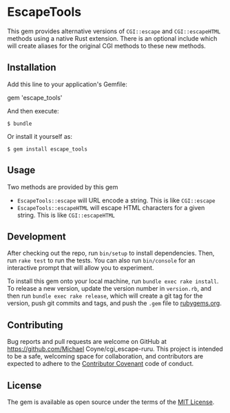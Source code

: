 # EscapeTools

This gem provides alternative versions of `CGI::escape` and
`CGI::escapeHTML` methods using a native Rust extension. There is an
optional include which will create aliases for the original CGI methods
to these new methods.

## Installation

Add this line to your application's Gemfile:

   gem 'escape_tools'

And then execute:

    $ bundle

Or install it yourself as:

    $ gem install escape_tools

## Usage

Two methods are provided by this gem

- `EscapeTools::escape` will URL encode a string. This is like
  `CGI::escape`
- `EscapeTools::escapeHTML` will escape HTML characters for a given
  string. This is like `CGI::escapeHTML`

## Development

After checking out the repo, run `bin/setup` to install dependencies.
Then, run `rake test` to run the tests. You can also run `bin/console`
for an interactive prompt that will allow you to experiment.

To install this gem onto your local machine, run `bundle exec rake
install`. To release a new version, update the version number in
`version.rb`, and then run `bundle exec rake release`, which will create
a git tag for the version, push git commits and tags, and push the
`.gem` file to [rubygems.org](https://rubygems.org).

## Contributing

Bug reports and pull requests are welcome on GitHub at
https://github.com/Michael Coyne/cgi_escape-ruru. This project is
intended to be a safe, welcoming space for collaboration, and
contributors are expected to adhere to the [Contributor
Covenant](http://contributor-covenant.org) code of conduct.


## License

The gem is available as open source under the terms of the [MIT
License](http://opensource.org/licenses/MIT).

